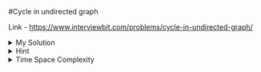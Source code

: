 #Cycle in undirected graph

Link - https://www.interviewbit.com/problems/cycle-in-undirected-graph/

<details>
    <summary>My Solution</summary>

    bool dfs(vector<vector<int> > &graph, int cur, int prev, vector<bool> &visited){

        for(int i=0; i<graph[cur].size(); ++i){
            if(graph[cur][i] == prev){
                continue;
            }
            if(visited[graph[cur][i]]){
                return true;
            }
            visited[graph[cur][i]] = true;
            if(dfs(graph, graph[cur][i],cur, visited)){
                return true;
            }
        }
        return false;
    }

    int Solution::solve(int A, vector<vector<int> > &B) {
        vector<vector<int> > graph(A+1, vector<int>(0));
        for(int i=0; i<B.size(); ++i){
            graph[B[i][0]].push_back(B[i][1]);
            graph[B[i][1]].push_back(B[i][0]);
        }
        for(int i=1; i<=A; ++i){
            vector<bool> visited(A+1, false);
            if (dfs(graph, i, i, visited)){
                return 1;
            }
        }
        return 0;
    }

</details>
<details>
<summary>Hint</summary>

- Convert to adjacency list,
- Check cycle using DFS
- For every adjacent vertex (u for a given vertex v) which is visited and not the parent vertex (not v), there exists a cycle.

</details>

<details>
<summary>Time Space Complexity</summary>

- Time complexity
  - O(V+E)
- Space
  - O(V+E)?

</details>
